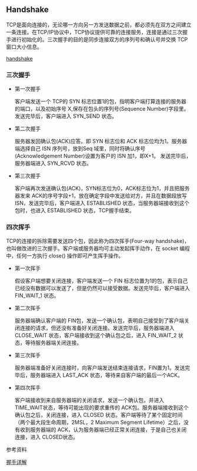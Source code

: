 ## Handshake

TCP是面向连接的，无论哪一方向另一方发送数据之前，都必须先在双方之间建立一条连接。在TCP/IP协议中，TCP协议提供可靠的连接服务，连接是通过三次握手进行初始化的。三次握手的目的是同步连接双方的序列号和确认号并交换 TCP窗口大小信息。

[handshake](./images/handshake.png)

### 三次握手

* 第一次握手

  客户端发送一个 TCP的 SYN 标志位置1的包，指明客户端打算连接的服务器的端口，以及初始序号 X,保存在包头的序列号(Sequence Number)字段里。发送完毕后，客户端进入 SYN_SEND 状态。

* 第二次握手

  服务器发回确认包(ACK)应答。即 SYN 标志位和 ACK 标志位均为1。服务器端选择自己 ISN 序列号，放到Seq 域里，同时将确认序号(Acknowledgement Number)设置为客户的 ISN 加1，即X+1。 发送完毕后，服务器端进入 SYN_RCVD 状态。

* 第三次握手

  客户端再次发送确认包(ACK)，SYN标志位为0，ACK标志位为1，并且把服务器发来 ACK的序号字段+1，放在确定字段中发送给对方，并且在数据段放写ISN，发送完毕后，客户端进入 ESTABLISHED 状态，当服务器端接收到这个包时，也进入 ESTABLISHED 状态，TCP握手结束。

### 四次挥手

TCP的连接的拆除需要发送四个包，因此称为四次挥手(Four-way handshake)，也叫做改进的三次握手。客户端或服务器均可主动发起挥手动作，在 socket 编程中，任何一方执行 close() 操作即可产生挥手操作。

* 第一次挥手

  假设客户端想要关闭连接，客户端发送一个 FIN 标志位置为1的包，表示自己已经没有数据可以发送了，但是仍然可以接受数据。发送完毕后，客户端进入 FIN_WAIT_1 状态。

* 第二次挥手

  服务器端确认客户端的 FIN包，发送一个确认包，表明自己接受到了客户端关闭连接的请求，但还没有准备好关闭连接。发送完毕后，服务器端进入 CLOSE_WAIT 状态，客户端接收到这个确认包之后，进入 FIN_WAIT_2 状态，等待服务器端关闭连接。

* 第三次挥手

  服务器端准备好关闭连接时，向客户端发送结束连接请求，FIN置为1。发送完毕后，服务器端进入 LAST_ACK 状态，等待来自客户端的最后一个ACK。

* 第四次挥手

  客户端接收到来自服务器端的关闭请求，发送一个确认包，并进入 TIME_WAIT状态，等待可能出现的要求重传的 ACK包。服务器端接收到这个确认包之后，关闭连接，进入 CLOSED 状态。客户端等待了某个固定时间（两个最大段生命周期，2MSL，2 Maximum Segment Lifetime）之后，没有收到服务器端的 ACK，认为服务器端已经正常关闭连接，于是自己也关闭连接，进入 CLOSED状态。

参考资料

[握手详解](http://www.likecs.com/show-41100.html)